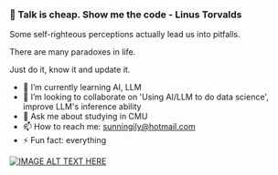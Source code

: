 ### 👋 Talk is cheap. Show me the code  - Linus Torvalds 

Some self-righteous perceptions actually lead us into pitfalls. 

There are many paradoxes in life.

Just do it, know it and update it.

- 🌱 I’m currently learning AI, LLM
- 👯 I’m looking to collaborate on 'Using AI/LLM to do data science', improve LLM's inference ability
- 💬 Ask me about studying in CMU
- 📫 How to reach me: sunningily@hotmail.com
- ⚡ Fun fact: everything


[![IMAGE ALT TEXT HERE](https://img.youtube.com/vi/z3cjksFFKAQ/0.jpg)](https://www.youtube.com/watch?v=z3cjksFFKAQ)
